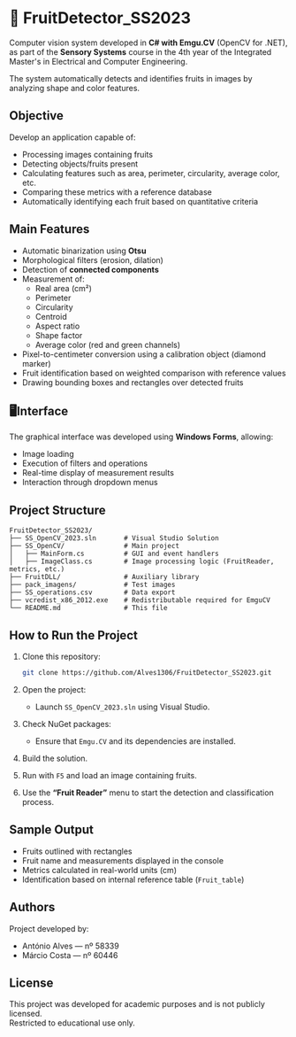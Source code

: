 # 🍎 FruitDetector_SS2023

Computer vision system developed in **C# with Emgu.CV** (OpenCV for .NET), as part of the **Sensory Systems** course in the 4th year of the Integrated Master's in Electrical and Computer Engineering.

The system automatically detects and identifies fruits in images by analyzing shape and color features.

## Objective

Develop an application capable of:

- Processing images containing fruits  
- Detecting objects/fruits present  
- Calculating features such as area, perimeter, circularity, average color, etc.  
- Comparing these metrics with a reference database  
- Automatically identifying each fruit based on quantitative criteria  

## Main Features

- Automatic binarization using **Otsu**
- Morphological filters (erosion, dilation)
- Detection of **connected components**
- Measurement of:
  - Real area (cm²)
  - Perimeter
  - Circularity
  - Centroid
  - Aspect ratio
  - Shape factor
  - Average color (red and green channels)
- Pixel-to-centimeter conversion using a calibration object (diamond marker)
- Fruit identification based on weighted comparison with reference values
- Drawing bounding boxes and rectangles over detected fruits

## 🖥Interface

The graphical interface was developed using **Windows Forms**, allowing:

- Image loading  
- Execution of filters and operations  
- Real-time display of measurement results  
- Interaction through dropdown menus  

## Project Structure

```
FruitDetector_SS2023/
├── SS_OpenCV_2023.sln       # Visual Studio Solution
├── SS_OpenCV/               # Main project
│   ├── MainForm.cs          # GUI and event handlers
│   ├── ImageClass.cs        # Image processing logic (FruitReader, metrics, etc.)
├── FruitDLL/                # Auxiliary library
├── pack_imagens/            # Test images
├── SS_operations.csv        # Data export
├── vcredist_x86_2012.exe    # Redistributable required for EmguCV
└── README.md                # This file
```

## How to Run the Project

1. Clone this repository:
   ```bash
   git clone https://github.com/Alves1306/FruitDetector_SS2023.git
   ```

2. Open the project:
   - Launch `SS_OpenCV_2023.sln` using Visual Studio.

3. Check NuGet packages:
   - Ensure that `Emgu.CV` and its dependencies are installed.

4. Build the solution.

5. Run with `F5` and load an image containing fruits.

6. Use the **“Fruit Reader”** menu to start the detection and classification process.

## Sample Output

- Fruits outlined with rectangles  
- Fruit name and measurements displayed in the console  
- Metrics calculated in real-world units (cm)  
- Identification based on internal reference table (`Fruit_table`)  

## Authors

Project developed by:

- António Alves — nº 58339  
- Márcio Costa — nº 60446  

## License

This project was developed for academic purposes and is not publicly licensed.  
Restricted to educational use only.
